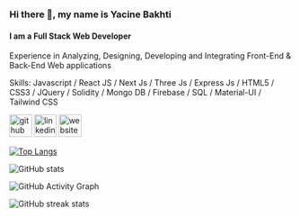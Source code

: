 ### Hi there 👋, my name is Yacine Bakhti
#### I am a Full Stack Web Developer
Experience in Analyzing, Designing, Developing and Integrating Front-End & Back-End Web applications

Skills: Javascript / React JS / Next Js / Three Js / Express Js / HTML5 / CSS3 / JQuery / Solidity / Mongo DB / Firebase / SQL / Material-UI / Tailwind CSS



[<img src='https://cdn.jsdelivr.net/npm/simple-icons@3.0.1/icons/github.svg' alt='github' height='40'>](https://github.com/yacinebkt)  [<img src='https://cdn.jsdelivr.net/npm/simple-icons@3.0.1/icons/linkedin.svg' alt='linkedin' height='40'>](https://www.linkedin.com/in/https://www.linkedin.com/in/yacine-bakhti-673658142//)  [<img src='https://cdn.jsdelivr.net/npm/simple-icons@3.0.1/icons/icloud.svg' alt='website' height='40'>](https://yacine-bakhti.vercel.app/)  

[![Top Langs](https://github-readme-stats.vercel.app/api/top-langs/?username=yacinebkt)](https://github.com/anuraghazra/github-readme-stats)

![GitHub stats](https://github-readme-stats.vercel.app/api?username=yacinebkt&show_icons=true)  

![GitHub Activity Graph](https://activity-graph.herokuapp.com/graph?username=yacinebkt)  

![GitHub streak stats](https://github-readme-streak-stats.herokuapp.com/?user=yacinebkt)  



<!-- ### Hi there 👋
👨‍💻 I'm Yacine Bakhti, a Full Stack Web Developer, Experience in Analyzing, Designing, Developing and
Integrating Front-End & Back-End Web applications

[![Anurag's github stats](https://github-readme-stats.vercel.app/api?username=yacinebkt)](https://github.com/anuraghazra/github-readme-stats)


 -->


<!--
**yacinebkt/yacinebkt** is a ✨ _special_ ✨ repository because its `README.md` (this file) appears on your GitHub profile.

Here are some ideas to get you started:

- 🔭 I’m currently working on ...
- 🌱 I’m currently learning ...
- 👯 I’m looking to collaborate on ...
- 🤔 I’m looking for help with ...
- 💬 Ask me about ...
- 📫 How to reach me: ...
- 😄 Pronouns: ...
- ⚡ Fun fact: ...
-->
